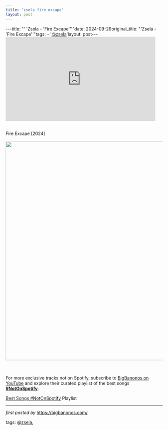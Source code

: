 ```yaml
---
title: "zsela fire excape"
layout: post
---
```

---title: "' 'Zsela - 'Fire Excape'''"date: 2024-09-29original_title: "'Zsela - 'Fire Excape''"tags:  - '[@zsela](/tags/zsela/)'layout: post---<iframe frameborder="0" height="270" src="https://youtube.com/embed/Mdn9LCmbyhg?si=tR9hsD_KRyFHEHad" width="480"></iframe><div><br /></div><div>Fire Excape [2024]</div><div><br /></div><div class="separator" ><a href="https://f4.bcbits.com/img/a0927357484_65" imageanchor="1"><img border="0" data-original-height="700" data-original-width="700" height="700" src="https://f4.bcbits.com/img/a0927357484_65" width="700" /></a></div><br /><div><br /></div><!--Subscribe and Playlist Links--><div>    <p>For more exclusive tracks not on Spotify, subscribe to <a href="https://www.youtube.com/[@BigBanonos](/tags/BigBanonos/)" target="_blank">BigBanonos on YouTube</a> and explore their curated playlist of the best songs <strong>[#NotOnSpotify](/tags/NotOnSpotify/)</strong>.</p>    <p><a href="https://www.youtube.com/playlist?list=PLtuNtuTatqI0kFahUCbtbfenC_ET5O_tr" target="_blank">Best Songs [#NotOnSpotify](/tags/NotOnSpotify/) Playlist<br /></a></p></div><hr /><p><em>first posted by</em> <a href="https://bigbanonos.com/" rel="noopener" target="_new">https://bigbanonos.com/</a></p><p>tags: [@zsela](/tags/zsela/),</p>